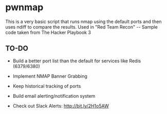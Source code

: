 # pwnmap

This is a very basic script that runs nmap using the default ports and then uses ndiff to compare the results.
Used in "Red Team Recon" -- Sample code taken from The Hacker Playbook 3

## TO-DO
* Build a better port list than the default for services like Redis (6379/6380)

* Implement NMAP Banner Grabbing

* Keep historical tracking of ports

* Build email alerting/notification system

* Check out Slack Alerts: http://bit.ly/2H1o5AW
